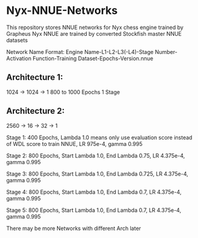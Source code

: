 # Nyx-NNUE-Networks
This repository stores NNUE networks for Nyx chess engine trained by Grapheus
Nyx NNUE are trained by converted Stockfish master NNUE datasets

Network Name Format: Engine Name-L1-L2-L3(-L4)-Stage Number-Activation Function-Training Dataset-Epochs-Version.nnue

## Architecture 1: 
1024 -> 1024 -> 1
800 to 1000 Epochs
1 Stage

## Architecture 2:
2560 -> 16 -> 32 -> 1

Stage 1: 400 Epochs, Lambda 1.0 means only use evaluation score instead of WDL score to train NNUE, LR 975e-4, gamma 0.995

Stage 2: 800 Epochs, Start Lambda 1.0, End Lambda 0.75, LR 4.375e-4, gamma 0.995

Stage 3: 800 Epochs, Start Lambda 1.0, End Lambda 0.725, LR 4.375e-4, gamma 0.995

Stage 4: 800 Epochs, Start Lambda 1.0, End Lambda 0.7, LR 4.375e-4, gamma 0.995

Stage 5: 800 Epochs, Start Lambda 1.0, End Lambda 0.7, LR 4.375e-4, gamma 0.995


There may be more Networks with different Arch later
